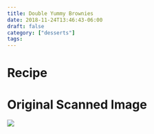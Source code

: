 ```yaml
---
title: Double Yummy Brownies
date: 2018-11-24T13:46:43-06:00
draft: false
category: ["desserts"]
tags:
---
```


# Recipe

# Original Scanned Image

![](/img/desserts/double-yummy-brownies.png)